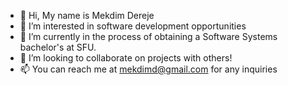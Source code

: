 - 👋 Hi, My name is Mekdim Dereje
- 👀 I’m interested in software development opportunities
- 🌱 I’m currently in the process of obtaining a Software Systems bachelor's at SFU.
- 💞️ I’m looking to collaborate on projects with others!
- 📫 You can reach me at mekdimd@gmail.com for any inquiries

<!---
mekdimd/mekdimd is a ✨ special ✨ repository because its `README.md` (this file) appears on your GitHub profile.
You can click the Preview link to take a look at your changes.
--->
